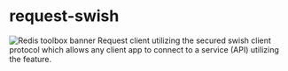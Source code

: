 # request-swish
![Redis toolbox banner](https://adonisv79.github.io/request-swish/images/banner.png)
Request client utilizing the secured swish client protocol which allows any client app to connect to a service (API) utilizing the feature. 

